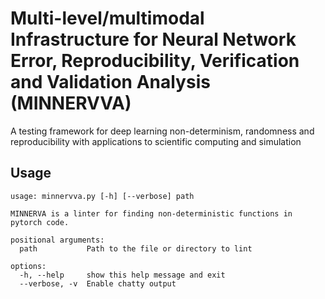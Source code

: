 # Multi-level/multimodal Infrastructure  for  Neural  Network  Error,  Reproducibility,  Verification  and Validation Analysis (MINNERVVA)
A testing framework for deep learning non-determinism, randomness and reproducibility with applications to scientific computing and simulation

## Usage

```
usage: minnervva.py [-h] [--verbose] path

MINNERVA is a linter for finding non-deterministic functions in pytorch code.

positional arguments:
  path           Path to the file or directory to lint

options:
  -h, --help     show this help message and exit
  --verbose, -v  Enable chatty output
```
